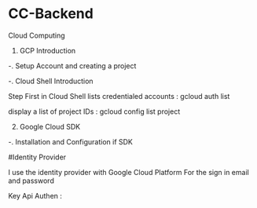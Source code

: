 # CC-Backend

Cloud Computing
1. GCP Introduction

-. Setup Account and creating a project

-. Cloud Shell Introduction


Step First in Cloud Shell
lists credentialed accounts : gcloud auth list

display a list of project IDs : gcloud config list project


2. Google Cloud SDK

-. Installation and Configuration if SDK


#Identity Provider

I use the identity provider with Google Cloud Platform
For the sign in email and password

Key Api Authen :
<script src="https://www.gstatic.com/firebasejs/8.0/firebase.js"></script>
<script>
  var config = {
    apiKey: "AIzaSyB0rLTFUfOTy2lDrXpUFqpSM2Mxa6B8jZA",
    authDomain: "mokel-on.firebaseapp.com",
  };
  firebase.initializeApp(config);
</script>
